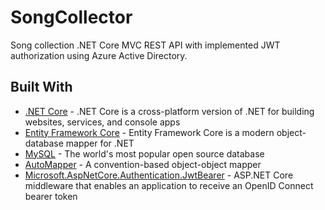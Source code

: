 # SongCollector

Song collection .NET Core MVC REST API with implemented JWT authorization using Azure Active Directory.

## Built With

- [.NET Core](https://docs.microsoft.com/en-us/dotnet/core/) - .NET Core is a cross-platform version of .NET for building websites, services, and console apps
- [Entity Framework Core](https://www.nuget.org/packages/Microsoft.EntityFrameworkCore/) - Entity Framework Core is a modern object-database mapper for .NET
- [MySQL](https://www.mysql.com/) - The world's most popular open source database
- [AutoMapper](https://www.nuget.org/packages/AutoMapper/) - A convention-based object-object mapper
- [Microsoft.AspNetCore.Authentication.JwtBearer](https://www.nuget.org/packages/Microsoft.AspNetCore.Authentication.JwtBearer/) - ASP.NET Core middleware that enables an application to receive an OpenID Connect bearer token